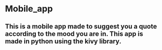 # Mobile_app
## This is a mobile app made to suggest you a quote according to the mood you are in. This app is made in python using the kivy library.





